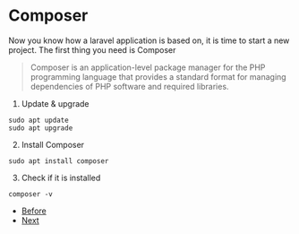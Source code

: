 # Composer

Now you know how a laravel application is based on, it is time to start a new project. The first thing you need is Composer

> Composer is an application-level package manager for the PHP programming language that provides a standard format for managing dependencies of PHP software and required libraries. 

1. Update & upgrade

```terminal
sudo apt update
sudo apt upgrade
 ```

 2. Install Composer

 ```terminal
sudo apt install composer
```

3. Check if it is installed
   
```terminal
composer -v
```

- [Before](../01.Introduction/a.introduction.md)
- [Next](../01.Introduction/c.laravel.md)
